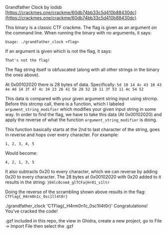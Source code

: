 Grandfather Clock by lodsb\
[https://crackmes.one/crackme/60db74bb33c5d410b88430dc](https://crackmes.one/crackme/60db74bb33c5d410b88430dc)

This binary is a classic CTF crackme. The flag is given as an argument on the command line. When running the binary with no arguments, it says:

`Usage: ./grandfather_clock <flag>`

If an argument is given which is not the flag, it says:

`That's not the flag!`

The flag string itself is obfuscated (along with all other strings in the binary the ones above).

At 0x00102020 there is 28 bytes of data. Specifically:
`5d 10 14 4c 43 10 43 4e 4d 14 3f 47 4c 34 23 26 41 5b 28 52 10 11 3f 53 11 4c 54 52`

This data is compared with your given argument string input using strcmp. Before this strcmp call, there is a function, which I labeled `argument_string_modifier` which modifies your given input string in some way. In order to find the flag, we have to take this data (At 0x00102020) and apply the reverse of what the function `argument_string_modifier` is doing.

This function basically starts at the 2nd to last character of the string, goes in reverse and hops over every character. For example:

`1, 2, 3, 4, 5`

Would become: 

`4, 2, 1, 3, 5`

It also subtracts 0x20 to every character, which we can reverse by adding 0x20 to every character. 
The 28 bytes at 0x00102020 with 0x20 added to it results in the string: `}04lc0cnm4_glTCFa{Hr01_s1ltr`

Doing the reverse of the scrambling shown above results in the flag: `CTFlag{_H4rm0n1c_0sc1ll4t0r}`

./grandfather_clock 'CTFlag{_H4rm0n1c_0sc1ll4t0r}'
Congratulations! You've cracked the code!

.gzf included in this repo, the view in Ghidra, create a new project, go to File -> Import File then select the .gzf
